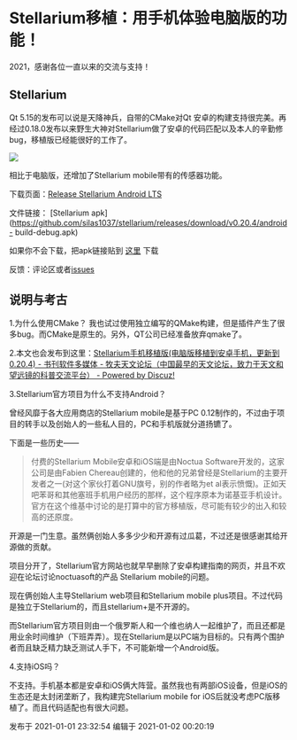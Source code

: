 # Stellarium移植：用手机体验电脑版的功能！

2021，感谢各位一直以来的交流与支持！

## Stellarium

Qt 5.15的发布可以说是天降神兵，自带的CMake对Qt
安卓的构建支持很完美。再经过0.18.0发布以来野生大神对Stellarium做了安卓的代码匹配以及本人的辛勤修bug，移植版已经能很好的工作了。

![](https://pic3.zhimg.com/v2-d8df59e20af6ec61ba8fde3be059dedc_720w.png?source=d16d100b)

相比于电脑版，还增加了Stellarium mobile带有的传感器功能。

下载页面：[Release Stellarium Android
LTS](https://github.com/silas1037/stellarium/releases/tag/v0.20.4)

文件链接： [Stellarium
apk](https://github.com/silas1037/stellarium/releases/download/v0.20.4/android-
build-debug.apk)

如果你不会下载，把apk链接贴到 [这里](https://d.serctl.com/) 下载

反馈：评论区或者[issues](https://github.com/silas1037/stellarium/issues)

  

## 说明与考古

1.为什么使用CMake？ 我也试过使用独立编写的QMake构建，但是插件产生了很多bug。而CMake是原生的。另外，QT公司已经准备放弃qmake了。

  

2.本文也会发布到这里：[Stellarium手机移植版(电脑版移植到安卓手机，更新到0.20.4) - 书刊软件多媒体 -
牧夫天文论坛（中国最早的天文论坛，致力于天文和望远镜的科普交流平台） - Powered by
Discuz!](http://bbs.imufu.cn/forum.php?mod=viewthread&tid=799922&page=1&extra=#pid4970895)

  

3.Stellarium官方项目为什么不支持Android？

曾经风靡于各大应用商店的Stellarium mobile是基于PC 0.12制作的，不过由于项目的转手以及创始人的一些私人目的，PC和手机版就分道扬镳了。

下面是一些历史——

> 付费的Stellarium Mobile安卓和iOS端是由Noctua Software开发的，这家公司是由Fabien
> Chereau创建的，他和他的兄弟曾经是Stellarium的主要开发者之一(对这个家伙打着GNU旗号，别的作者略为et
> al表示愤慨)。正如天吧苯哥和其他塞班手机用户经历的那样，这个程序原本为诺基亚手机设计。官方在这个维基中讨论的是打算中的官方移植版，尽可能有较少的出入和较高的还原度。

开源是一门生意。虽然俩创始人多多少少和开源有过瓜葛，不过还是很感谢其给开源做的贡献。

项目分开了，Stellarium官方网站也就早早删除了安卓构建指南的网页，并且不欢迎在论坛讨论noctuasoft的产品 Stellarium
mobile的问题。

现在俩创始人主导Stellarium web项目和Stellarium mobile
plus项目。不过代码是独立于Stellarium的，而且stellarium+是不开源的。

而Stellarium官方项目则由一个俄罗斯人和一个维也纳人一起维护了，而且还都是用业余时间维护（下班弄弄）。现在Stellarium是以PC端为目标的。只有两个围护者而且缺乏精力缺乏测试人手下，不可能新增一个Android版。

  

4.支持iOS吗？

不支持。手机基本都是安卓和iOS俩大阵营。虽然我也有两部iOS设备，但是iOS的生态还是太封闭垄断了，我构建完Stellarium mobile for
iOS后就没考虑PC版移植了。而且代码适配也有很大问题。

发布于 2021-01-01 23:32:54 编辑于 2021-01-02 00:20:19

